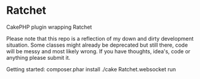 Ratchet
=======

CakePHP plugin wrapping Ratchet

Please note that this repo is a reflection of my down and dirty development situation. Some classes might already be deprecated but still there, code will be messy and most likely wrong. If you have thoughts, idea's, code or anything please submit it.

Getting started:
    composer.phar install
    ./cake Ratchet.websocket run